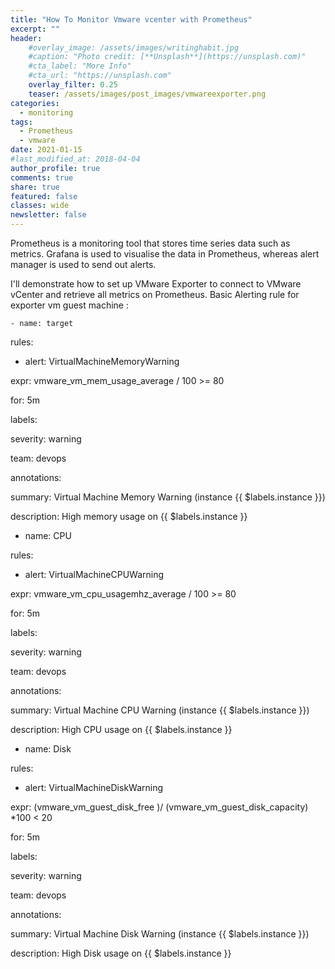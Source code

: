 ```yaml
---
title: "How To Monitor Vmware vcenter with Prometheus"
excerpt: ""
header:
    #overlay_image: /assets/images/writinghabit.jpg
    #caption: "Photo credit: [**Unsplash**](https://unsplash.com)"
    #cta_label: "More Info"
    #cta_url: "https://unsplash.com"
    overlay_filter: 0.25
    teaser: /assets/images/post_images/vmwareexporter.png
categories:
  - monitoring
tags:
  - Prometheus
  - vmware
date: 2021-01-15
#last_modified_at: 2018-04-04  
author_profile: true
comments: true
share: true
featured: false
classes: wide
newsletter: false
---
```


Prometheus is a monitoring tool that stores time series data such as metrics. Grafana is used to visualise the data in Prometheus, whereas alert manager is used to send out alerts.

I'll demonstrate how to set up VMware Exporter to connect to VMware vCenter and retrieve all metrics on Prometheus.
Basic Alerting rule for exporter
vm guest machine :

    - name: target

rules:

- alert: VirtualMachineMemoryWarning

expr: vmware_vm_mem_usage_average / 100 >= 80

for: 5m

labels:

severity: warning

team: devops

annotations:

summary: Virtual Machine Memory Warning (instance {{ $labels.instance }})

description: High memory usage on {{ $labels.instance }}

  
  

- name: CPU

rules:

- alert: VirtualMachineCPUWarning

expr: vmware_vm_cpu_usagemhz_average / 100 >= 80

for: 5m

labels:

severity: warning

team: devops

annotations:

summary: Virtual Machine CPU Warning (instance {{ $labels.instance }})

description: High CPU usage on {{ $labels.instance }}

- name: Disk

rules:

- alert: VirtualMachineDiskWarning

expr: (vmware_vm_guest_disk_free )/ (vmware_vm_guest_disk_capacity) *100 < 20

for: 5m

labels:

severity: warning

team: devops

annotations:

summary: Virtual Machine Disk Warning (instance {{ $labels.instance }})

description: High Disk usage on {{ $labels.instance }}

<p><img src="{{site.baseurl}}/assets/images/post_images/vmwareexporter.png" alt="" class="align-center" /></p>
<figcaption></figcaption>

<!--stackedit_data:
eyJoaXN0b3J5IjpbLTI1MjY2MTAxMSwxNTA5OTY1MzYxLC0xNz
A4MTg3Mjg5LC0yMTEwMDIzNDYzXX0=
-->